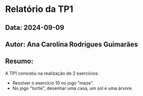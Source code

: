 # Relatório da TP1
## Data: 2024-09-09
## Autor: Ana Carolina Rodrigues Guimarães
## Resumo:
A TP1 consistiu na realização de 2 exercícios:
* Resolver o exercício 10 no jogo "maze".
* No jogo "turtle", desenhar uma casa, um sol e uma árvore.
